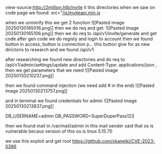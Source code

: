 view-source:http://2million.htb/invite
it this directories when we saw on code page we found:
src="[/js/inviteapi.min.js](view-source:http://2million.htb/js/inviteapi.min.js)

when we unminify this we get 2 function
![[Pasted image 20250130165016.png]]
then we do req and get:
![[Pasted image 20250130165106.png]]
then we do req to /api/v1/invite/generate and get code
after gen code we do registy and login to account
then we found button in access, button is connection p...
this button give for as new dirictoris to research and we found /api/v1

after researching we found new directories and do req to /api/v1/admin/settings/update and add Content-Type: applications/json , then we get parameters that we need
![[Pasted image 20250130210237.png]]

then we found command injection (we need add # in the end)
![[Pasted image 20250130213757.png]]

and in terminal we found credentials for admin
![[Pasted image 20250130213837.png]]

DB_USERNAME=admin
DB_PASSWORD=SuperDuperPass123

then we found mail in /var/mail/admin
in this mail sender said that os is vulnerable becaus version of this os is linux 5.15.70

we use this exploit and get root
https://github.com/xkaneiki/CVE-2023-0386